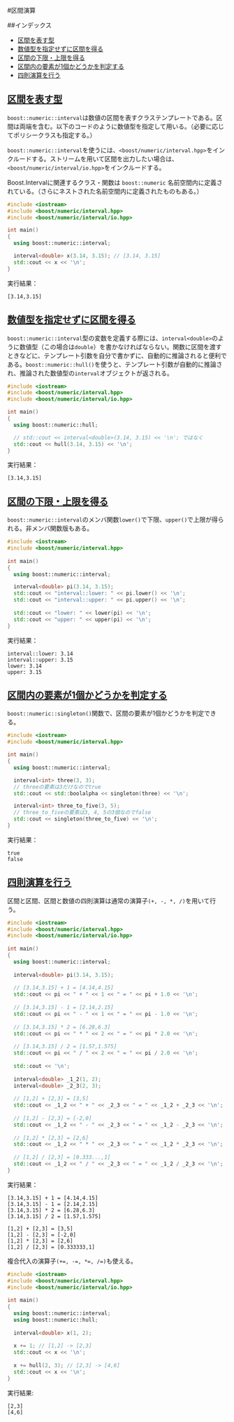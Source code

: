 #区間演算

##インデックス
- [区間を表す型](#interval-type)
- [数値型を指定せずに区間を得る](#deduction-type)
- [区間の下限・上限を得る](#lower-upper)
- [区間内の要素が1個かどうかを判定する](#singleton)
- [四則演算を行う](#arithmetic-operation)


## <a name="interval-type" href="#interval-type">区間を表す型</a>
`boost::numeric::interval`は数値の区間を表すクラステンプレートである。区間は両端を含む。以下のコードのように数値型を指定して用いる。（必要に応じてポリシークラスも指定する。）

`boost::numeric::interval`を使うには、`<boost/numeric/interval.hpp>`をインクルードする。ストリームを用いて区間を出力したい場合は、`<boost/numeric/interval/io.hpp>`をインクルードする。

Boost.Intervalに関連するクラス・関数は `boost::numeric` 名前空間内に定義されている。（さらにネストされた名前空間内に定義されたものもある。）

```cpp
#include <iostream>
#include <boost/numeric/interval.hpp>
#include <boost/numeric/interval/io.hpp>

int main()
{
  using boost::numeric::interval;

  interval<double> x(3.14, 3.15); // [3.14, 3.15]
  std::cout << x << '\n';
}
```

実行結果：
```
[3.14,3.15]
```


## <a name="deduction-type" href="#deduction-type">数値型を指定せずに区間を得る</a>
`boost::numeric::interval`型の変数を定義する際には、`interval<double>`のように数値型（この場合は`double`）を書かなければならない。関数に区間を渡すときなどに、テンプレート引数を自分で書かずに、自動的に推論されると便利である。`boost::numeric::hull()`を使うと、テンプレート引数が自動的に推論され、推論された数値型の`interval`オブジェクトが返される。

```cpp
#include <iostream>
#include <boost/numeric/interval.hpp>
#include <boost/numeric/interval/io.hpp>

int main()
{
  using boost::numeric::hull;

  // std::cout << interval<double>(3.14, 3.15) << '\n'; ではなく
  std::cout << hull(3.14, 3.15) << '\n';
}
```

実行結果：
```
[3.14,3.15]
```

## <a name="lower-upper" href="#lower-upper">区間の下限・上限を得る</a>
`boost::numeric::interval`のメンバ関数`lower()`で下限、`upper()`で上限が得られる。非メンバ関数版もある。

```cpp
#include <iostream>
#include <boost/numeric/interval.hpp>
 
int main()
{
  using boost::numeric::interval;

  interval<double> pi(3.14, 3.15);
  std::cout << "interval::lower: " << pi.lower() << '\n';
  std::cout << "interval::upper: " << pi.upper() << '\n';
 
  std::cout << "lower: " << lower(pi) << '\n';
  std::cout << "upper: " << upper(pi) << '\n';
}
```

実行結果：
```
interval::lower: 3.14
interval::upper: 3.15
lower: 3.14
upper: 3.15
```

## <a name="singleton" href="#singleton">区間内の要素が1個かどうかを判定する</a>
`boost::numeric::singleton()`関数で、区間の要素が1個かどうかを判定できる。

```cpp
#include <iostream>
#include <boost/numeric/interval.hpp>

int main()
{
  using boost::numeric::interval;

  interval<int> three(3, 3);
  // threeの要素は3だけなのでtrue
  std::cout << std::boolalpha << singleton(three) << '\n';

  interval<int> three_to_five(3, 5);
  // three_to_fiveの要素は3, 4, 5の3個なのでfalse
  std::cout << singleton(three_to_five) << '\n';
}
```

実行結果：
```
true
false
```

## <a name="arithmetic-operation" href="#arithmetic-operation">四則演算を行う</a>
区間と区間、区間と数値の四則演算は通常の演算子`(+, -, *, /)`を用いて行う。

```cpp
#include <iostream>
#include <boost/numeric/interval.hpp>
#include <boost/numeric/interval/io.hpp>
 
int main()
{
  using boost::numeric::interval;
 
  interval<double> pi(3.14, 3.15);
 
  // [3.14,3.15] + 1 = [4.14,4.15]
  std::cout << pi << " + " << 1 << " = " << pi + 1.0 << '\n';
 
  // [3.14,3.15] - 1 = [2.14,2.15]
  std::cout << pi << " - " << 1 << " = " << pi - 1.0 << '\n';
 
  // [3.14,3.15] * 2 = [6.28,6.3]
  std::cout << pi << " * " << 2 << " = " << pi * 2.0 << '\n';
 
  // [3.14,3.15] / 2 = [1.57,1.575]
  std::cout << pi << " / " << 2 << " = " << pi / 2.0 << '\n';
 
  std::cout << '\n';
 
  interval<double> _1_2(1, 2);
  interval<double> _2_3(2, 3);
 
  // [1,2] + [2,3] = [3,5]
  std::cout << _1_2 << " + " << _2_3 << " = " << _1_2 + _2_3 << '\n';
 
  // [1,2] - [2,3] = [-2,0]
  std::cout << _1_2 << " - " << _2_3 << " = " << _1_2 - _2_3 << '\n';
 
  // [1,2] * [2,3] = [2,6]
  std::cout << _1_2 << " * " << _2_3 << " = " << _1_2 * _2_3 << '\n';
 
  // [1,2] / [2,3] = [0.333...,1]
  std::cout << _1_2 << " / " << _2_3 << " = " << _1_2 / _2_3 << '\n';
}
```

実行結果：
```
[3.14,3.15] + 1 = [4.14,4.15]
[3.14,3.15] - 1 = [2.14,2.15]
[3.14,3.15] * 2 = [6.28,6.3]
[3.14,3.15] / 2 = [1.57,1.575]

[1,2] + [2,3] = [3,5]
[1,2] - [2,3] = [-2,0]
[1,2] * [2,3] = [2,6]
[1,2] / [2,3] = [0.333333,1]
```

複合代入の演算子`(+=, -=, *=, /=)`も使える。

```cpp
#include <iostream>
#include <boost/numeric/interval.hpp>
#include <boost/numeric/interval/io.hpp>
 
int main()
{
  using boost::numeric::interval;
  using boost::numeric::hull;
 
  interval<double> x(1, 2);
 
  x += 1; // [1,2] -> [2,3]
  std::cout << x << '\n';
 
  x += hull(2, 3); // [2,3] -> [4,6]
  std::cout << x << '\n';
}
```

実行結果:
```
[2,3]
[4,6]
```


